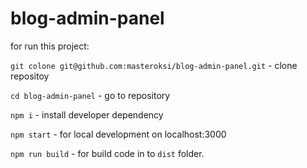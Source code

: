blog-admin-panel
================

for run this project:

```git colone git@github.com:masteroksi/blog-admin-panel.git``` - clone repositoy

```cd blog-admin-panel``` - go to repository

```npm i``` - install developer dependency

`npm start` - for local development on localhost:3000

`npm run build` - for build code in to `dist` folder.
